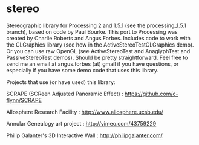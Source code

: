 stereo
======

Stereographic library for Processing 2 and 1.5.1 (see the processing_1.5.1 branch), based on code by Paul Bourke. This port to Processing was created by Charlie Roberts and Angus Forbes. 
Includes code to work with the GLGraphics library (see how in the ActiveStereoTestGLGraphics demo). 
Or you can use raw OpenGL (see ActiveStereoTest and AnaglyphTest and PassiveStereoTest demos). 
Should be pretty straightforward. Feel free to send me an email at angus.forbes (at) gmail if you have questions, 
or especially if you have some demo code that uses this library.

Projects that use (or have used) this library:

SCRAPE (SCReen Adjusted Panoramic Effect) : https://github.com/c-flynn/SCRAPE

Allosphere Research Facility : http://www.allosphere.ucsb.edu/

Annular Genealogy art project : http://vimeo.com/43759229

Philip Galanter's 3D Interactive Wall : http://philipgalanter.com/

